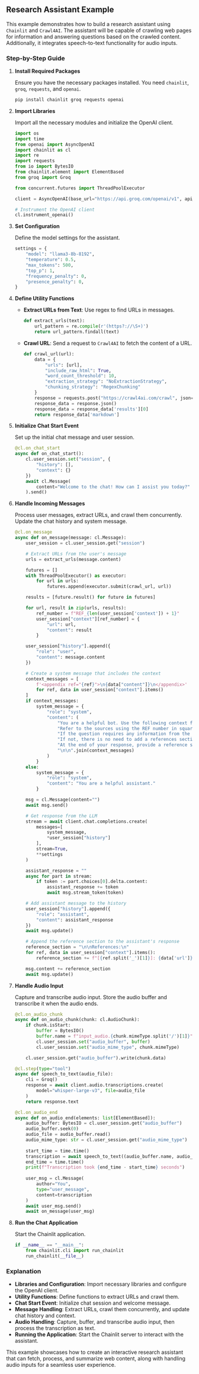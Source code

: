 ## Research Assistant Example

This example demonstrates how to build a research assistant using `Chainlit` and `Crawl4AI`. The assistant will be capable of crawling web pages for information and answering questions based on the crawled content. Additionally, it integrates speech-to-text functionality for audio inputs.

### Step-by-Step Guide

1. **Install Required Packages**

    Ensure you have the necessary packages installed. You need `chainlit`, `groq`, `requests`, and `openai`.

    ```bash
    pip install chainlit groq requests openai
    ```

2. **Import Libraries**

    Import all the necessary modules and initialize the OpenAI client.

    ```python
    import os
    import time
    from openai import AsyncOpenAI
    import chainlit as cl
    import re
    import requests
    from io import BytesIO
    from chainlit.element import ElementBased
    from groq import Groq

    from concurrent.futures import ThreadPoolExecutor

    client = AsyncOpenAI(base_url="https://api.groq.com/openai/v1", api_key=os.getenv("GROQ_API_KEY"))

    # Instrument the OpenAI client
    cl.instrument_openai()
    ```

3. **Set Configuration**

    Define the model settings for the assistant.

    ```python
    settings = {
        "model": "llama3-8b-8192",
        "temperature": 0.5,
        "max_tokens": 500,
        "top_p": 1,
        "frequency_penalty": 0,
        "presence_penalty": 0,
    }
    ```

4. **Define Utility Functions**

    - **Extract URLs from Text**: Use regex to find URLs in messages.

        ```python
        def extract_urls(text):
            url_pattern = re.compile(r'(https?://\S+)')
            return url_pattern.findall(text)
        ```

    - **Crawl URL**: Send a request to `Crawl4AI` to fetch the content of a URL.

        ```python
        def crawl_url(url):
            data = {
                "urls": [url],
                "include_raw_html": True,
                "word_count_threshold": 10,
                "extraction_strategy": "NoExtractionStrategy",
                "chunking_strategy": "RegexChunking"
            }
            response = requests.post("https://crawl4ai.com/crawl", json=data)
            response_data = response.json()
            response_data = response_data['results'][0]
            return response_data['markdown']
        ```

5. **Initialize Chat Start Event**

    Set up the initial chat message and user session.

    ```python
    @cl.on_chat_start
    async def on_chat_start():
        cl.user_session.set("session", {
            "history": [],
            "context": {}
        })  
        await cl.Message(
            content="Welcome to the chat! How can I assist you today?"
        ).send()
    ```

6. **Handle Incoming Messages**

    Process user messages, extract URLs, and crawl them concurrently. Update the chat history and system message.

    ```python
    @cl.on_message
    async def on_message(message: cl.Message):
        user_session = cl.user_session.get("session")

        # Extract URLs from the user's message
        urls = extract_urls(message.content)

        futures = []
        with ThreadPoolExecutor() as executor:
            for url in urls:
                futures.append(executor.submit(crawl_url, url))

        results = [future.result() for future in futures]

        for url, result in zip(urls, results):
            ref_number = f"REF_{len(user_session['context']) + 1}"
            user_session["context"][ref_number] = {
                "url": url,
                "content": result
            }    

        user_session["history"].append({
            "role": "user",
            "content": message.content
        })

        # Create a system message that includes the context
        context_messages = [
            f'<appendix ref="{ref}">\n{data["content"]}\n</appendix>'
            for ref, data in user_session["context"].items()
        ]
        if context_messages:
            system_message = {
                "role": "system",
                "content": (
                    "You are a helpful bot. Use the following context for answering questions. "
                    "Refer to the sources using the REF number in square brackets, e.g., [1], only if the source is given in the appendices below.\n\n"
                    "If the question requires any information from the provided appendices or context, refer to the sources. "
                    "If not, there is no need to add a references section. "
                    "At the end of your response, provide a reference section listing the URLs and their REF numbers only if sources from the appendices were used.\n\n"
                    "\n\n".join(context_messages)
                )
            }
        else:
            system_message = {
                "role": "system",
                "content": "You are a helpful assistant."
            }

        msg = cl.Message(content="")
        await msg.send()

        # Get response from the LLM
        stream = await client.chat.completions.create(
            messages=[
                system_message,
                *user_session["history"]
            ],
            stream=True,
            **settings
        )

        assistant_response = ""
        async for part in stream:
            if token := part.choices[0].delta.content:
                assistant_response += token
                await msg.stream_token(token)

        # Add assistant message to the history
        user_session["history"].append({
            "role": "assistant",
            "content": assistant_response
        })
        await msg.update()

        # Append the reference section to the assistant's response
        reference_section = "\n\nReferences:\n"
        for ref, data in user_session["context"].items():
            reference_section += f"[{ref.split('_')[1]}]: {data['url']}\n"

        msg.content += reference_section
        await msg.update()
    ```

7. **Handle Audio Input**

    Capture and transcribe audio input. Store the audio buffer and transcribe it when the audio ends.

    ```python
    @cl.on_audio_chunk
    async def on_audio_chunk(chunk: cl.AudioChunk):
        if chunk.isStart:
            buffer = BytesIO()
            buffer.name = f"input_audio.{chunk.mimeType.split('/')[1]}"
            cl.user_session.set("audio_buffer", buffer)
            cl.user_session.set("audio_mime_type", chunk.mimeType)

        cl.user_session.get("audio_buffer").write(chunk.data)

    @cl.step(type="tool")
    async def speech_to_text(audio_file):
        cli = Groq()
        response = await client.audio.transcriptions.create(
            model="whisper-large-v3", file=audio_file
        )
        return response.text

    @cl.on_audio_end
    async def on_audio_end(elements: list[ElementBased]):
        audio_buffer: BytesIO = cl.user_session.get("audio_buffer")
        audio_buffer.seek(0)
        audio_file = audio_buffer.read()
        audio_mime_type: str = cl.user_session.get("audio_mime_type")
        
        start_time = time.time()
        transcription = await speech_to_text((audio_buffer.name, audio_file, audio_mime_type))
        end_time = time.time()
        print(f"Transcription took {end_time - start_time} seconds")
        
        user_msg = cl.Message(
            author="You", 
            type="user_message",
            content=transcription
        )
        await user_msg.send()
        await on_message(user_msg)
    ```

8. **Run the Chat Application**

    Start the Chainlit application.

    ```python
    if __name__ == "__main__":
        from chainlit.cli import run_chainlit
        run_chainlit(__file__)
    ```

### Explanation

- **Libraries and Configuration**: Import necessary libraries and configure the OpenAI client.
- **Utility Functions**: Define functions to extract URLs and crawl them.
- **Chat Start Event**: Initialize chat session and welcome message.
- **Message Handling**: Extract URLs, crawl them concurrently, and update chat history and context.
- **Audio Handling**: Capture, buffer, and transcribe audio input, then process the transcription as text.
- **Running the Application**: Start the Chainlit server to interact with the assistant.

This example showcases how to create an interactive research assistant that can fetch, process, and summarize web content, along with handling audio inputs for a seamless user experience.
